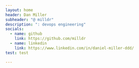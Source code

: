 ```yaml
---
layout: home
header: Dan Miller
subheader: "@ milldr"
description: ": devops engineering"
socials:
  - name: github
    link: https://github.com/milldr
  - name: linkedin
    link: https://www.linkedin.com/in/daniel-miller-ddd/
test: test

---
```


<link rel="stylesheet" href="https://cdnjs.cloudflare.com/ajax/libs/font-awesome/4.7.0/css/font-awesome.min.css">
<link href="https://cdn.jsdelivr.net/npm/bootstrap@5.1.0/dist/css/bootstrap.min.css" rel="stylesheet" integrity="sha384-KyZXEAg3QhqLMpG8r+8fhAXLRk2vvoC2f3B09zVXn8CA5QIVfZOJ3BCsw2P0p/We" crossorigin="anonymous">
